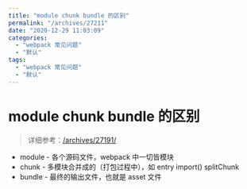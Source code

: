 ```yaml
---
title: "module chunk bundle 的区别"
permalink: "/archives/27211"
date: "2020-12-29 11:03:09"
categories: 
  - "webpack 常见问题"
  - "默认"
tags: 
  - "webpack 常见问题"
  - "默认"
---
```


# module chunk bundle 的区别

> 详细参考：[/archives/27191/](/archives/27191/)

- module - 各个源码文件，webpack 中一切皆模块
- chunk - 多模块合并成的（打包过程中），如 entry import() splitChunk
- bundle - 最终的输出文件，也就是 asset 文件
